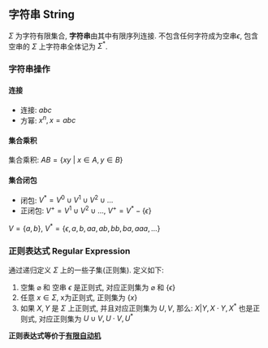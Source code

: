 ## 字符串 String
$\Sigma$ 为字符有限集合, **字符串**由其中有限序列连接. 不包含任何字符成为空串$\epsilon$, 包含空串的 $\Sigma$ 上字符串全体记为 $\Sigma ^*$.

### 字符串操作

#### 连接

- 连接: $abc$
- 方幂: $x^{n}, x=abc$

#### 集合乘积

集合乘积: $AB=\{xy\ \vert\ x\in A, y\in B\}$

#### 集合闭包

- 闭包: $V^{*}=V^{0}\cup V^{1}\cup V^{2}\cup\dots$
- 正闭包: $V^{+}=V^{1}\cup V^{2}\cup \dots$, $V^{+}=V^{*}-\{\epsilon\}$

$V=\{a, b\}$, $V^{*}=\{\epsilon, a, b, aa, ab, bb, ba, aaa, \dots\}$

### 正则表达式 Regular Expression

通过递归定义 $\Sigma$ 上的一些子集(正则集). 定义如下:

1. 空集 $\varnothing$ 和 空串 $\epsilon$ 是正则式, 对应正则集为 $\varnothing$ 和 $\{ \epsilon \}$
2. 任意 $x\in \Sigma$, x为正则式, 正则集为 $\{ x \}$
3. 如果 $X, Y$ 是 $\Sigma$ 上正则式, 并且对应正则集为 $U, V$, 那么: $X\vert Y, X\cdot Y, X^{*}$ 也是正则式, 对应正则集为 $U\cup V, U\cdot V, U^{*}$

**正则表达式等价于[有限自动机](自动机.md)**

